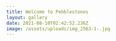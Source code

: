 ```yaml
---
title: Welcome to Pebblestones
layout: gallery
date: 2021-08-10T02:42:52.236Z
image: /assets/uploads/img_2563-1-.jpg
---
```

